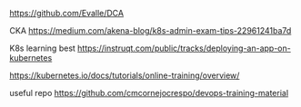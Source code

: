 https://github.com/Evalle/DCA


CKA
https://medium.com/akena-blog/k8s-admin-exam-tips-22961241ba7d

K8s learning  best 
https://instruqt.com/public/tracks/deploying-an-app-on-kubernetes



https://kubernetes.io/docs/tutorials/online-training/overview/


useful repo
https://github.com/cmcornejocrespo/devops-training-material
